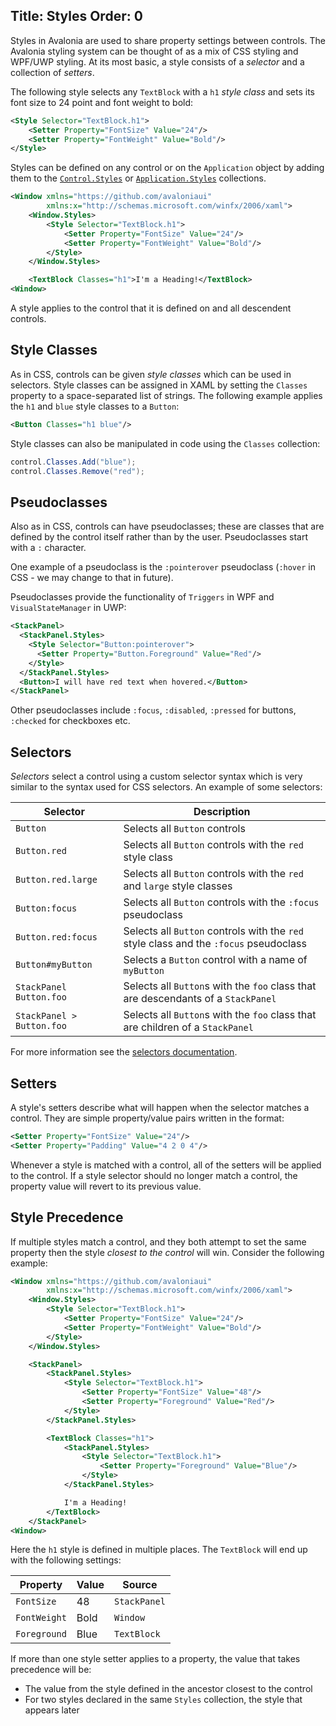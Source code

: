 Title: Styles
Order: 0
---
Styles in Avalonia are used to share property settings between controls. The Avalonia styling
system can be thought of as a mix of CSS styling and WPF/UWP styling. At its most basic, a
style consists of a _selector_ and a collection of _setters_. 

The following style selects any `TextBlock` with a `h1` _style class_ and sets its font size to 24
point and font weight to bold:

```xml
<Style Selector="TextBlock.h1">
    <Setter Property="FontSize" Value="24"/>
    <Setter Property="FontWeight" Value="Bold"/>
</Style>
```

Styles can be defined on any control or on the `Application` object by adding them to the 
[`Control.Styles`](/api/Avalonia.Controls/Control/4145DF25) or 
[`Application.Styles`](/api/Avalonia/Application/04017CAF) collections.

```xml
<Window xmlns="https://github.com/avaloniaui"
        xmlns:x="http://schemas.microsoft.com/winfx/2006/xaml">
    <Window.Styles>
        <Style Selector="TextBlock.h1">
            <Setter Property="FontSize" Value="24"/>
            <Setter Property="FontWeight" Value="Bold"/>
        </Style>
    </Window.Styles>

    <TextBlock Classes="h1">I'm a Heading!</TextBlock>
<Window>
```

A style applies to the control that it is defined on and all descendent controls.

## Style Classes

As in CSS, controls can be given *style classes* which can be used in selectors. Style classes
can be assigned in XAML by setting the `Classes` property to a space-separated list of strings.
The following example applies the `h1` and `blue` style classes to a `Button`:

```xml
<Button Classes="h1 blue"/>
```

Style classes can also be manipulated in code using the `Classes` collection:

```csharp
control.Classes.Add("blue");
control.Classes.Remove("red");
```

## Pseudoclasses

Also as in CSS, controls can have pseudoclasses; these are classes that are
defined by the control itself rather than by the user. Pseudoclasses start
with a `:` character.

One example of a pseudoclass is the `:pointerover`
pseudoclass (`:hover` in CSS - we may change to that in future).

Pseudoclasses provide the functionality of `Triggers` in WPF and
`VisualStateManager` in UWP:

```xml
<StackPanel>
  <StackPanel.Styles>
    <Style Selector="Button:pointerover">
      <Setter Property="Button.Foreground" Value="Red"/>
    </Style>
  </StackPanel.Styles>
  <Button>I will have red text when hovered.</Button>
</StackPanel>
```

Other pseudoclasses include `:focus`, `:disabled`, `:pressed` for buttons,
`:checked` for checkboxes etc.

## Selectors

_Selectors_ select a control using a custom selector syntax which is very similar to the syntax
used for CSS selectors. An example of some selectors:

|Selector|Description|
|--------|-----------|
|`Button`|Selects all `Button` controls|
|`Button.red`|Selects all `Button` controls with the `red` style class|
|`Button.red.large`|Selects all `Button` controls with the `red` and `large` style classes|
|`Button:focus`|Selects all `Button` controls with the `:focus` pseudoclass|
|`Button.red:focus`|Selects all `Button` controls with the `red` style class and the `:focus` pseudoclass|
|`Button#myButton`|Selects a `Button` control with a name of `myButton`|
|`StackPanel Button.foo`| Selects all `Button`s with the `foo` class that are descendants of a `StackPanel`|
|`StackPanel > Button.foo`| Selects all `Button`s with the `foo` class that are children of a `StackPanel`|

For more information see the  [selectors documentation](/docs/styles/selectors).

## Setters

A style's setters describe what will happen when the selector matches a control. They are simple
property/value pairs written in the format:

```xml
<Setter Property="FontSize" Value="24"/>
<Setter Property="Padding" Value="4 2 0 4"/>
```

Whenever a style is matched with a control, all of the setters will be applied to the control. 
If a style selector should no longer match a control, the property value will revert to its
previous value.

## Style Precedence

If multiple styles match a control, and they both attempt to set the same property then the style
_closest to the control_ will win. Consider the following example:

```xml
<Window xmlns="https://github.com/avaloniaui"
        xmlns:x="http://schemas.microsoft.com/winfx/2006/xaml">
    <Window.Styles>
        <Style Selector="TextBlock.h1">
            <Setter Property="FontSize" Value="24"/>
            <Setter Property="FontWeight" Value="Bold"/>
        </Style>
    </Window.Styles>

    <StackPanel>
        <StackPanel.Styles>
            <Style Selector="TextBlock.h1">
                <Setter Property="FontSize" Value="48"/>
                <Setter Property="Foreground" Value="Red"/>
            </Style>
        </StackPanel.Styles>

        <TextBlock Classes="h1">
            <StackPanel.Styles>
                <Style Selector="TextBlock.h1">
                    <Setter Property="Foreground" Value="Blue"/>
                </Style>
            </StackPanel.Styles>

            I'm a Heading!
        </TextBlock>
    </StackPanel>
<Window>
```

Here the `h1` style is defined in multiple places. The `TextBlock` will end up with the following
settings:

|Property|Value|Source|
|--------|-----|------|
|`FontSize`|48|`StackPanel`|
|`FontWeight`|Bold|`Window`|
|`Foreground`|Blue|`TextBlock`|

If more than one style setter applies to a property, the value that takes precedence will be:

- The value from the style defined in the ancestor closest to the control
- For two styles declared in the same `Styles` collection, the style that appears later